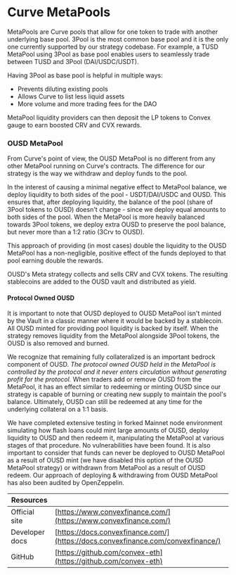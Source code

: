 # Curve MetaPools

MetaPools are Curve pools that allow for one token to trade with another underlying base pool. 3Pool is the most common base pool and it is the only one currently supported by our strategy codebase. For example, a TUSD MetaPool using 3Pool as base pool enables users to seamlessly trade between TUSD and 3Pool (DAI/USDC/USDT).

Having 3Pool as base pool is helpful in multiple ways:

* Prevents diluting existing pools
* Allows Curve to list less liquid assets
* More volume and more trading fees for the DAO

MetaPool liquidity providers can then deposit the LP tokens to Convex gauge to earn boosted CRV and CVX rewards.

### OUSD MetaPool

From Curve's point of view, the OUSD MetaPool is no different from any other MetaPool running on Curve's contracts. The difference for our strategy is the way we withdraw and deploy funds to the pool.

In the interest of causing a minimal negative effect to MetaPool balance, we deploy liquidity to both sides of the pool - USDT/DAI/USDC and OUSD. This ensures that, after deploying liquidity, the balance of the pool (share of 3Pool tokens to OUSD) doesn't change - since we deploy equal amounts to both sides of the pool. When the MetaPool is more heavily balanced towards 3Pool tokens, we deploy extra OUSD to preserve the pool balance, but never more than a 1:2 ratio (3Crv to OUSD).

This approach of providing (in most cases) double the liquidity to the OUSD MetaPool has a non-negligible, positive effect of the funds deployed to that pool earning double the rewards.

OUSD's Meta strategy collects and sells CRV and CVX tokens. The resulting stablecoins are added to the OUSD vault and distributed as yield.

#### Protocol Owned  OUSD

It is important to note that OUSD deployed to OUSD MetaPool isn't minted by the Vault in a classic manner where it would be backed by a stablecoin. All OUSD minted for providing pool liquidity is  backed by itself. When the strategy removes liquidity from the MetaPool alongside 3Pool tokens, the OUSD is also removed and burned.

We recognize that remaining fully collateralized is an important bedrock component of OUSD. _The protocol owned OUSD held in the MetaPool is controlled by the protocol and it never enters circulation without generating profit for the protocol._ When traders add or remove OUSD from the MetaPool, it has an effect similar to redeeming or minting OUSD since our strategy is capable of burning or creating new supply to maintain the pool's balance. Ultimately, OUSD can still be redeemed at any time for the underlying collateral on a 1:1 basis.

We have completed extensive testing in forked Mainnet node environment simulating how flash loans could mint large amounts of OUSD, deploy liquidity to OUSD and then redeem it, manipulating the MetaPool at various stages of that procedure. No vulnerabilities have been found. It is also important to consider that funds can never be deployed to OUSD MetaPool as a result of OUSD mint (we have disabled this option of the OUSD MetaPool strategy) or withdrawn from MetaPool as a result of OUSD redeem. Our approach of deploying & withdrawing from OUSD MetaPool has also been audited by OpenZeppelin.

| Resources      |                                                                                  |
| -------------- | -------------------------------------------------------------------------------- |
| Official site  | [https://www.convexfinance.com/](https://www.convexfinance.com/)                 |
| Developer docs | [https://docs.convexfinance.com/](https://docs.convexfinance.com/convexfinance/) |
| GitHub         | [https://github.com/convex-eth](https://github.com/convex-eth)                   |
